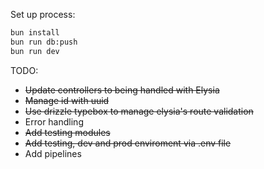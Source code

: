 Set up process:

```bash
bun install
bun run db:push
bun run dev
```

TODO:

- ~~Update controllers to being handled with Elysia~~
- ~~Manage id with uuid~~
- ~~Use drizzle typebox to manage elysia's route validation~~
- Error handling
- ~~Add testing modules~~
- ~~Add testing, dev and prod enviroment via .env file~~
- Add pipelines

